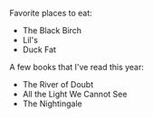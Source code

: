 Favorite places to eat:  
- The Black Birch  
- Lil's  
- Duck Fat  

A few books that I've read this year:    
- The River of Doubt  
- All the Light We Cannot See  
- The Nightingale   
